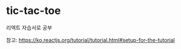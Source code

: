 # tic-tac-toe

리엑트 자습서로 공부

참고: https://ko.reactjs.org/tutorial/tutorial.html#setup-for-the-tutorial

